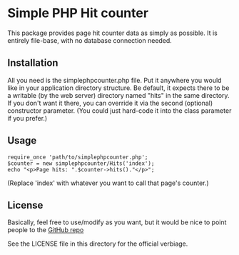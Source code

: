 # Simple PHP Hit counter

This package provides page hit counter data as simply as possible. It is
entirely file-base, with no database connection needed.

## Installation

All you need is the simplephpcounter.php file. Put it anywhere you would like
in your application directory structure. Be default, it expects there to be
a writable (by the web server) directory named "hits" in the same directory. If
you don't want it there, you can override it via the second (optional)
constructor parameter. (You could just hard-code it into the class parameter
if you prefer.)

## Usage

```
require_once 'path/to/simplephpcounter.php';
$counter = new simplephpcounter/Hits('index');
echo "<p>Page hits: ".$counter->hits()."</p>";
```

(Replace 'index' with whatever you want to call that page's counter.)

## License

Basically, feel free to use/modify as you want, but it would be nice to point
people to the [GitHub repo](https://github.com/nogdog/simplephpcounter)

See the LICENSE file in this directory for the official verbiage.


